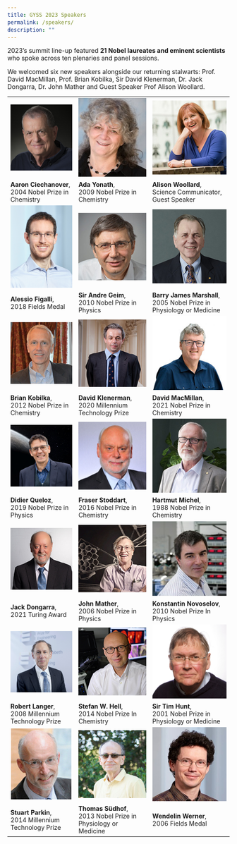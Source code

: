 ```yaml
---
title: GYSS 2023 Speakers
permalink: /speakers/
description: ""
---
```

2023’s summit line-up featured **21 Nobel laureates and eminent scientists** who spoke across ten plenaries and panel sessions.

We welcomed six new speakers alongside our returning stalwarts: Prof. David MacMillan, Prof. Brian Kobilka, Sir David Klenerman, Dr. Jack Dongarra, Dr. John Mather and Guest Speaker Prof Alison Woollard.

|  |  |  |
| -------- | -------- | -------- |
| [<img src="/images/GYSS%202022/aaron%20c.png" alt="Aaron Ciechanover" style="width:200px">](/gyss-2023/2023ciechanover/) | [<img src="/images/GYSS%202022/ada%20yonath.jpg" alt="Ada Yonath" style="width:200px">](/gyss-2023/yonath2023/)| [<img src="/images/GYSS%202022/alison.jpg" alt="Alison Woollard" style="width:200px">](/gyss-2023/2023alison/) |
| **Aaron Ciechanover**, <br> 2004 Nobel Prize in Chemistry | **Ada Yonath**, <br> 2009 Nobel Prize in Chemistry | **Alison Woollard**, <br> Science Communicator, Guest Speaker
|[<img src="/images/GYSS%202022/alessio.jpg" alt="Alessio Figalli" style="width:200px">](/gyss-2023/2023alessio/) | [<img src="/images/GYSS%202022/andre%20geim.jpg" alt="Andre Geim" style="width:200px">](/gyss-2023/2023andregeim/) |[<img src="/images/GYSS%202022/barry%20marshall.jpg" alt="Barry James Marshall" style="width:200px">](/gyss-2023/2023barrymarshall/)
| **Alessio Figalli**, <br> 2018 Fields Medal | **Sir Andre Geim**, <br> 2010 Nobel Prize in Physics | **Barry James Marshall**, <br> 2005 Nobel Prize in Physiology or Medicine
| [<img src="/images/GYSS%202022/brian%20kobilka.jpg" alt="Brian Kobilka" style="width:200px">](/gyss-2023/2023briankobilka/) | [<img src="/images/GYSS%202022/david%20klenerman.jpg" alt="David Klenerman" style="width:200px">](/gyss-2023/2023davidklenerman/) | [<img src="/images/GYSS%202022/david%20macmillan.jpg" alt="David MacMillan" style="width:200px">](/gyss-2023/2023macmillan/)
| **Brian Kobilka**, <br> 2012 Nobel Prize in Chemistry | **David Klenerman**, <br> 2020 Millennium Technology Prize | **David MacMillan**, <br> 2021 Nobel Prize in Chemistry
| [<img src="/images/GYSS%202022/didier%20queloz.png" alt="Didier Queloz" style="width:200px">](/gyss-2023/2023didierqueloz/) | [<img src="/images/GYSS%202022/frasser%20stoddart.jpg" alt="Fraser Stoddart" style="width:200px">](/gyss-2023/2023fraserstoddart/) | [<img src="/images/GYSS%202022/hartmut.jpg" alt="Hartmut Michel" style="width:200px">](/gyss-2023/2023hartmutmichel/)
| **Didier Queloz**, <br> 2019 Nobel Prize in Physics | **Fraser Stoddart**, <br> 2016 Nobel Prize in Chemistry | **Hartmut Michel**, <br> 1988 Nobel Prize in Chemistry
| [<img src="/images/GYSS%202022/jack%20dongarra.jpeg" alt="Jack Dongarra" style="width:200px">](/gyss-2023/2023jackdongarra/) | [<img src="/images/GYSS%202022/john%20mather.jpg" alt="John Mather" style="width:200px">](/gyss-2023/2023johnmather/) | [<img src="/images/GYSS%202022/konstantin.jpg" alt="Konstantin Novoselov" style="width:200px">](/gyss-2023/2023konstantinnovoselov/)
| **Jack Dongarra**, <br> 2021 Turing Award | **John Mather**, <br> 2006 Nobel Prize in Physics | **Konstantin Novoselov**, <br> 2010 Nobel Prize In Physics
| [<img src="/images/GYSS%202022/robert%20langer.jpg" alt="Robert Langer" style="width:200px">](/gyss-2023/2023robertlanger/) | [<img src="/images/GYSS%202022/stefan%20hell.jpg" alt="Stefan W Hell" style="width:200px">](/gyss-2023/2023stefanhell/) | [<img src="/images/GYSS%202022/tim%20hunt.jpg" alt="Sir Tim Hunt" style="width:200px">](/gyss-2023/2023timhunt/)
| **Robert Langer**, <br> 2008 Millennium Technology Prize | **Stefan W. Hell**, <br> 2014 Nobel Prize In Chemistry | **Sir Tim Hunt**, <br> 2001 Nobel Prize in Physiology or Medicine
| [<img src="/images/GYSS%202022/stuart%20parkin.png" alt="Stuart Parkin" style="width:200px">](/gyss-2023/2023stuartparkin/) | [<img src="/images/GYSS%202022/thomas%20sudhof.jpg" alt="Thomas Südhof" style="width:200px">](/gyss-2023/2023thomassudhof/) | [<img src="/images/GYSS%202022/wenderlin%20werner.jpg" alt="Wendelin Werner" style="width:200px">](/gyss-2023/2023wendelin/)
| **Stuart Parkin**, <br> 2014 Millennium Technology Prize | **Thomas Südhof**, <br> 2013 Nobel Prize in Physiology or Medicine | **Wendelin Werner**, <br> 2006 Fields Medal